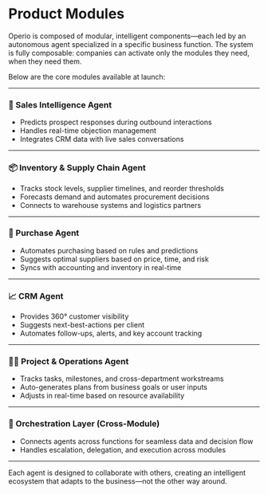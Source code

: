 # Product Modules

Operio is composed of modular, intelligent components—each led by an autonomous agent specialized in a specific business function. The system is fully composable: companies can activate only the modules they need, when they need them.

Below are the core modules available at launch:

---

### 🔁 Sales Intelligence Agent
- Predicts prospect responses during outbound interactions
- Handles real-time objection management
- Integrates CRM data with live sales conversations

---

### 📦 Inventory & Supply Chain Agent
- Tracks stock levels, supplier timelines, and reorder thresholds
- Forecasts demand and automates procurement decisions
- Connects to warehouse systems and logistics partners

---

### 📑 Purchase Agent
- Automates purchasing based on rules and predictions
- Suggests optimal suppliers based on price, time, and risk
- Syncs with accounting and inventory in real-time

---

### 📈 CRM Agent
- Provides 360° customer visibility
- Suggests next-best-actions per client
- Automates follow-ups, alerts, and key account tracking

---

### 🧑‍💻 Project & Operations Agent
- Tracks tasks, milestones, and cross-department workstreams
- Auto-generates plans from business goals or user inputs
- Adjusts in real-time based on resource availability

---

### 🤖 Orchestration Layer (Cross-Module)
- Connects agents across functions for seamless data and decision flow
- Handles escalation, delegation, and execution across modules

---

Each agent is designed to collaborate with others, creating an intelligent ecosystem that adapts to the business—not the other way around.
